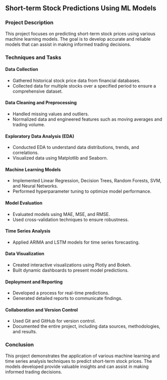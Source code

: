 ## Short-term Stock Predictions Using ML Models

### Project Description
This project focuses on predicting short-term stock prices using various machine learning models. The goal is to develop accurate and reliable models that can assist in making informed trading decisions.

### Techniques and Tasks

#### Data Collection
- Gathered historical stock price data from financial databases.
- Collected data for multiple stocks over a specified period to ensure a comprehensive dataset.

#### Data Cleaning and Preprocessing
- Handled missing values and outliers.
- Normalized data and engineered features such as moving averages and trading volume.

#### Exploratory Data Analysis (EDA)
- Conducted EDA to understand data distributions, trends, and correlations.
- Visualized data using Matplotlib and Seaborn.

#### Machine Learning Models
- Implemented Linear Regression, Decision Trees, Random Forests, SVM, and Neural Networks.
- Performed hyperparameter tuning to optimize model performance.

#### Model Evaluation
- Evaluated models using MAE, MSE, and RMSE.
- Used cross-validation techniques to ensure robustness.

#### Time Series Analysis
- Applied ARIMA and LSTM models for time series forecasting.

#### Data Visualization
- Created interactive visualizations using Plotly and Bokeh.
- Built dynamic dashboards to present model predictions.

#### Deployment and Reporting
- Developed a process for real-time predictions.
- Generated detailed reports to communicate findings.

#### Collaboration and Version Control
- Used Git and GitHub for version control.
- Documented the entire project, including data sources, methodologies, and results.

### Conclusion
This project demonstrates the application of various machine learning and time series analysis techniques to predict short-term stock prices. The models developed provide valuable insights and can assist in making informed trading decisions.

